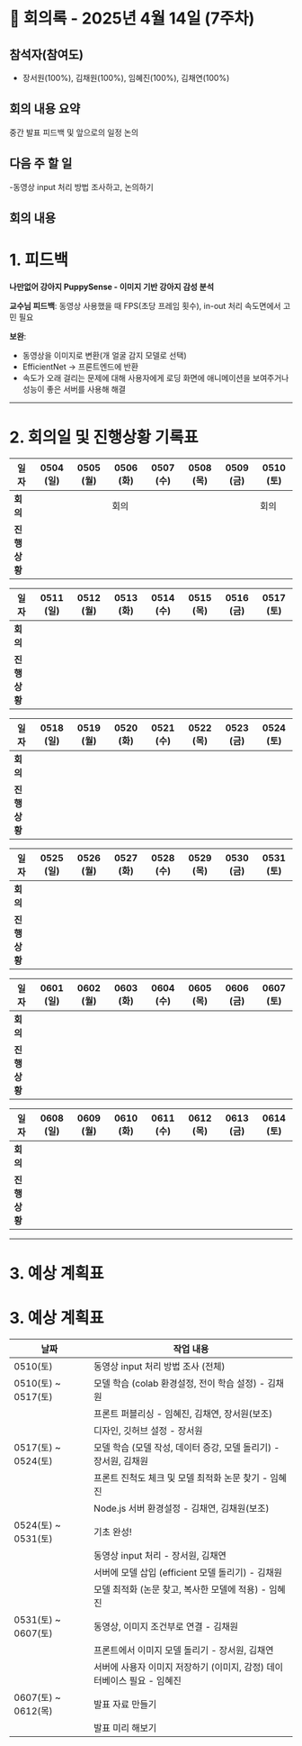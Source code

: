 # 📝 회의록 - 2025년 4월 14일 (7주차)

## 참석자(참여도)
- 장서원(100%), 김채원(100%), 임혜진(100%), 김채연(100%)

## 회의 내용 요약
중간 발표 피드백 및 앞으로의 일정 논의

## 다음 주 할 일
-동영상 input 처리 방법 조사하고, 논의하기

## 회의 내용 

# 1. 피드백
**나만없어 강아지 PuppySense - 이미지 기반 강아지 감성 분석**

**교수님 피드백**: 동영상 사용했을 때 FPS(초당 프레임 횟수), in-out 처리 속도면에서 고민 필요

**보완**:
- 동영상을 이미지로 변환(개 얼굴 감지 모델로 선택)
- EfficientNet → 프론트엔드에 반환
- 속도가 오래 걸리는 문제에 대해 사용자에게 로딩 화면에 애니메이션을 보여주거나 성능이 좋은 서버를 사용해 해결

---

# 2. 회의일 및 진행상황 기록표

| 일자      | 0504 (일) | 0505 (월) | 0506 (화) | 0507 (수) | 0508 (목) | 0509 (금) | 0510 (토) |
|-----------|-----------|-----------|-----------|-----------|-----------|-----------|-----------|
| **회의**  |           |           |     회의      |           |           |           |    회의       |
| **진행상황** |           |           |           |           |           |           |           |

| 일자      | 0511 (일) | 0512 (월) | 0513 (화) | 0514 (수) | 0515 (목) | 0516 (금) | 0517 (토) |
|-----------|-----------|-----------|-----------|-----------|-----------|-----------|-----------|
| **회의**  |           |           |           |           |           |           |           |
| **진행상황** |           |           |           |           |           |           |           |

| 일자      | 0518 (일) | 0519 (월) | 0520 (화) | 0521 (수) | 0522 (목) | 0523 (금) | 0524 (토) |
|-----------|-----------|-----------|-----------|-----------|-----------|-----------|-----------|
| **회의**  |           |           |           |           |           |           |           |
| **진행상황** |           |           |           |           |           |           |           |

| 일자      | 0525 (일) | 0526 (월) | 0527 (화) | 0528 (수) | 0529 (목) | 0530 (금) | 0531 (토) |
|-----------|-----------|-----------|-----------|-----------|-----------|-----------|-----------|
| **회의**  |           |           |           |           |           |           |           |
| **진행상황** |           |           |           |           |           |           |           |

| 일자      | 0601 (일) | 0602 (월) | 0603 (화) | 0604 (수) | 0605 (목) | 0606 (금) | 0607 (토) |
|-----------|-----------|-----------|-----------|-----------|-----------|-----------|-----------|
| **회의**  |           |           |           |           |           |           |           |
| **진행상황** |           |           |           |           |           |           |           |

| 일자      | 0608 (일) | 0609 (월) | 0610 (화) | 0611 (수) | 0612 (목) | 0613 (금) | 0614 (토) |
|-----------|-----------|-----------|-----------|-----------|-----------|-----------|-----------|
| **회의**  |           |           |           |           |           |           |           |
| **진행상황** |           |           |           |           |           |           |           |

---

# 3. 예상 계획표
# 3. 예상 계획표

| 날짜           | 작업 내용 |
|----------------|----------|
| 0510(토)       | 동영상 input 처리 방법 조사 (전체) |
| 0510(토) ~ 0517(토) | 모델 학습 (colab 환경설정, 전이 학습 설정) - 김채원 |
|                | 프론트 퍼블리싱 - 임혜진, 김채연, 장서원(보조) |
|                | 디자인, 깃허브 설정 - 장서원 |
| 0517(토) ~ 0524(토) | 모델 학습 (모델 작성, 데이터 증강, 모델 돌리기) - 장서원, 김채원 |
|                | 프론트 진척도 체크 및 모델 최적화 논문 찾기 - 임혜진 |
|                | Node.js 서버 환경설정 - 김채연, 김채원(보조) |
| 0524(토) ~ 0531(토) | 기초 완성! |
|                | 동영상 input 처리 - 장서원, 김채연 |
|                | 서버에 모델 삽입 (efficient 모델 돌리기) - 김채원 |
|                | 모델 최적화 (논문 찾고, 복사한 모델에 적용) - 임혜진 |
| 0531(토) ~ 0607(토) | 동영상, 이미지 조건부로 연결 - 김채원 |
|                | 프론트에서 이미지 모델 돌리기 - 장서원, 김채연 |
|                | 서버에 사용자 이미지 저장하기 (이미지, 감정) 데이터베이스 필요 - 임혜진 |
| 0607(토) ~ 0612(목) | 발표 자료 만들기 |
|                | 발표 미리 해보기 |

